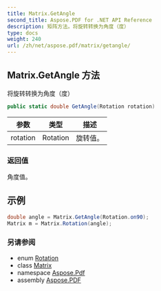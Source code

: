 ```yaml
---
title: Matrix.GetAngle
second_title: Aspose.PDF for .NET API Reference
description: 矩阵方法。将旋转转换为角度（度）
type: docs
weight: 240
url: /zh/net/aspose.pdf/matrix/getangle/
---
```

## Matrix.GetAngle 方法

将旋转转换为角度（度）

```csharp
public static double GetAngle(Rotation rotation)
```

| 参数 | 类型 | 描述 |
| --- | --- | --- |
| rotation | Rotation | 旋转值。 |

### 返回值

角度值。

## 示例

```csharp
double angle = Matrix.GetAngle(Rotation.on90);
Matrix m = Matrix.Rotation(angle);
```

### 另请参阅

* enum [Rotation](../../rotation/)
* class [Matrix](../)
* namespace [Aspose.Pdf](../../../aspose.pdf/)
* assembly [Aspose.PDF](../../../)